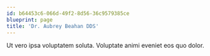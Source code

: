 ```yaml
---
id: b64453c6-066d-49f2-8d56-36c9579385ce
blueprint: page
title: 'Dr. Aubrey Beahan DDS'
---
```

Ut vero ipsa voluptatem soluta. Voluptate animi eveniet eos quo dolor.